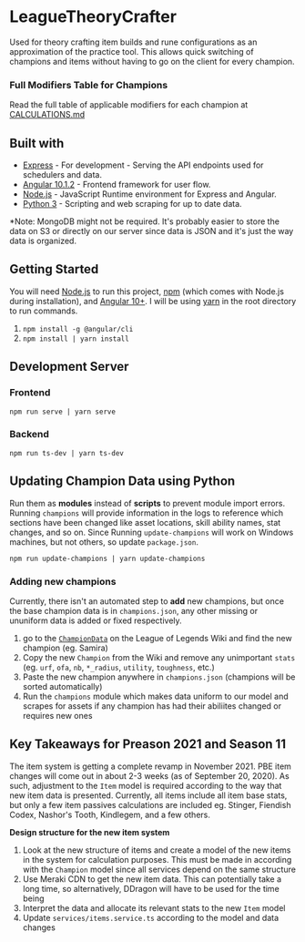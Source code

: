 # LeagueTheoryCrafter

Used for theory crafting item builds and rune configurations as an approximation of the practice tool. This allows quick switching of champions and items without having to go on the client for every champion.

### Full Modifiers Table for Champions
Read the full table of applicable modifiers for each champion at [CALCULATIONS.md](CALCULATIONS.md)

## Built with 
* [Express](https://expressjs.com/) - For development - Serving the API endpoints used for schedulers and data.
* [Angular 10.1.2](https://angular.io/) - Frontend framework for user flow.
* [Node.js](https://nodejs.org/en/) - JavaScript Runtime environment for Express and Angular.
* [Python 3](https://docs.python.org/3/) - Scripting and web scraping for up to date data.

\*Note: MongoDB might not be required. It's probably easier to store the data on S3 or directly on our server since data is JSON and it's just the way data is organized.
## Getting Started
You will need [Node.js](https://nodejs.org/en/) to run this project, [npm](https://www.npmjs.com/) (which comes with Node.js during installation), and [Angular 10+](https://angular.io/). I will be using [yarn](https://classic.yarnpkg.com/en/docs/install/#windows-stable) in the root directory to run commands.
1. `npm install -g @angular/cli`
2. `npm install | yarn install`

## Development Server
### Frontend
```
npm run serve | yarn serve
```
### Backend
```
npm run ts-dev | yarn ts-dev
```
## Updating Champion Data using Python
Run them as **modules** instead of **scripts** to prevent module import errors. Running `champions` will provide information in the logs to reference which sections have been changed like asset locations, skill ability names, stat changes, and so on. Since Running `update-champions` will work on Windows machines, but not others, so update `package.json`.
```
npm run update-champions | yarn update-champions
```
### Adding new champions
Currently, there isn't an automated step to **add** new champions, but once the base champion data is in `champions.json`, any other missing or ununiform data is added or fixed respectively.
1. go to the [`ChampionData`](https://leagueoflegends.fandom.com/wiki/Module:ChampionData/data?action=edit) on the League of Legends Wiki and find the new champion (eg. Samira)
2. Copy the new `Champion` from the Wiki and remove any unimportant `stats` (eg. `urf`, `ofa`, `nb`, `*_radius`, `utility`, `toughness`, etc.)
3. Paste the new champion anywhere in `champions.json` (champions will be sorted automatically)
4. Run the `champions` module which makes data uniform to our model and scrapes for assets if any champion has had their abiliites changed or requires new ones

## Key Takeaways for Preason 2021 and Season 11
The item system is getting a complete revamp in November 2021. PBE item changes will come out in about 2-3 weeks (as of September 20, 2020). As such, adjustment to the `Item` model is required according to the way that new item data is presented. Currently, all items include all item base stats, but only a few item passives calculations are included eg. Stinger, Fiendish Codex, Nashor's Tooth, Kindlegem, and a few others.

**Design structure for the new item system**
1. Look at the new structure of items and create a model of the new items in the system for calculation purposes. This must be made in according with the `Champion` model since all services depend on the same structure
2. Use Meraki CDN to get the new item data. This can potentially take a long time, so alternatively, DDragon will have to be used for the time being
3. Interpret the data and allocate its relevant stats to the new `Item` model
4. Update `services/items.service.ts` according to the model and data changes